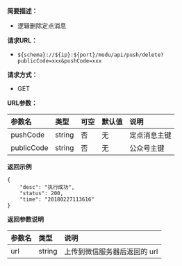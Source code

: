 **简要描述：** 

- 逻辑删除定点消息


**请求URL：** 
- ` ${schema}://${ip}:${port}/modu/api/push/delete?publicCode=xxx&pushCode=xxx `
  
**请求方式：**
- GET 

**URL参数：** 

| 参数名 | 类型 | 可空 | 默认值 | 说明 |
| :-- | :-- | :-- | :-- | :-- |
| pushCode | string | 否 | 无 | 定点消息主键 |
| publicCode | string | 否 | 无 | 公众号主键 |

 **返回示例**

``` 
{
    "desc": "执行成功",
    "status": 200,
    "time": "20180227113616"
}
```

 **返回参数说明** 

| 参数名 | 类型 | 说明 |
| :-- | :-- | :-- |
| url | string | 上传到微信服务器后返回的 url |





